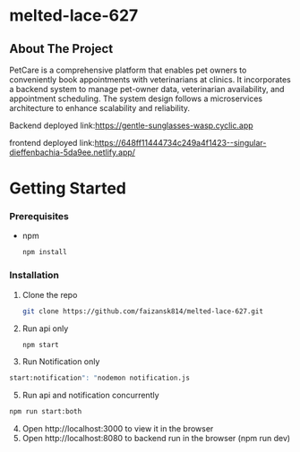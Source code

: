 # melted-lace-627
## About The Project


PetCare is a comprehensive platform that enables pet owners to conveniently book appointments with veterinarians at clinics. It incorporates a backend system to manage pet-owner data, veterinarian availability, and appointment scheduling. The system design follows a microservices architecture to enhance scalability and reliability.

Backend deployed link:https://gentle-sunglasses-wasp.cyclic.app

frontend deployed link:https://648ff11444734c249a4f1423--singular-dieffenbachia-5da9ee.netlify.app/

# Getting Started

### Prerequisites

- npm
  ```sh
  npm install 
  ```

### Installation

1. Clone the  repo
   ```sh
   git clone https://github.com/faizansk814/melted-lace-627.git
   ```

3. Run api only
   ```sh
   npm start
   ```
 4. Run Notification only
   ```sh
   start:notification": "nodemon notification.js
   ```
 5.  Run api and notification concurrently
   ```sh
   npm run start:both
   ```
4. Open http://localhost:3000 to view it in the browser 
5. Open http://localhost:8080 to backend run in the browser (npm run dev)


